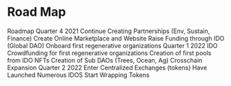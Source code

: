 # Road Map

Roadmap Quarter 4 2021 Continue Creating Partnerships (Env, Sustain, Finance) Create Online Marketplace and Website Raise Funding through IDO (Global DAO) Onboard first regenerative organizations Quarter 1 2022 IDO Crowdfunding for first regenerative organizations Creation of first pools from IDO NFTs Creation of Sub DAOs (Trees, Ocean, Ag) Crosschain Expansion Quarter 2 2022 Enter Centralized Exchanges (tokens) Have Launched Numerous IDOS Start Wrapping Tokens
